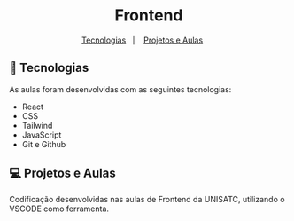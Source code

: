 <h1 align="center"> Frontend </h1>

<p align="center">
  <a href="#-tecnologias">Tecnologias</a>&nbsp;&nbsp;&nbsp;|&nbsp;&nbsp;&nbsp;
  <a href="#-projeto">Projetos e Aulas</a>&nbsp;&nbsp;&nbsp;&nbsp;&nbsp;&nbsp;
</p>

## 🚀 Tecnologias

As aulas foram desenvolvidas com as seguintes tecnologias:

- React
- CSS
- Tailwind
- JavaScript
- Git e Github


## 💻 Projetos e Aulas

Codificação desenvolvidas nas aulas de Frontend da UNISATC, utilizando o VSCODE como ferramenta.


